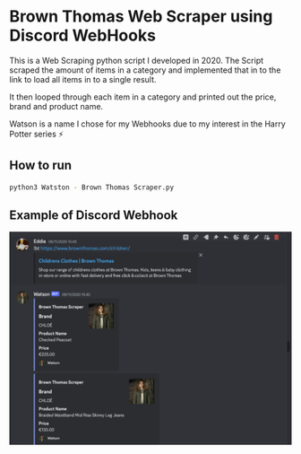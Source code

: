 # Brown Thomas Web Scraper using Discord WebHooks

This is a Web Scraping python script I developed in 2020. The Script scraped the amount of items in a category and implemented that in to the link to load all items in to a single result.

It then looped through each item in a category and printed out the price, brand and product name.

Watson is a name I chose for my Webhooks due to my interest in the Harry Potter series ⚡️

## How to run
```bash
python3 Watston - Brown Thomas Scraper.py
```

## Example of Discord Webhook
![Here](https://github.com/EddieSheehy/Brown-Thomas-Discord-Scraper/blob/6c895f9cb76a1d0697cf2a81613ef09acc3e9643/images/Screenshot%202023-07-02%20at%2015.43.53.png)
